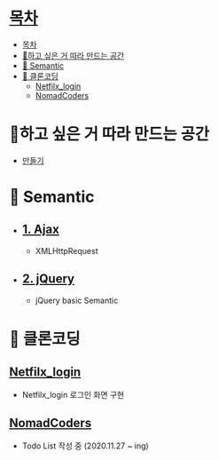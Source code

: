 # [목차](#목차)
- [목차](#목차)
- [🎈하고 싶은 거 따라 만드는 공간](#하고-싶은-거-따라-만드는-공간)
- [🎈 Semantic](#-semantic)
- [🎈 클론코딩](#-클론코딩)
  - [Netfilx_login](#netfilx_login)
  - [NomadCoders](#nomadcoders)


# 🎈하고 싶은 거 따라 만드는 공간
- [만들기](CloneCoding/04.그냥만들기/README.md)

# 🎈 Semantic 
- ## [1. Ajax](Ajax/README.md)
  - XMLHttpRequest
- ## [2. jQuery](jQuery/README.md)
  - jQuery basic Semantic

# 🎈 클론코딩

## [Netfilx_login](CloneCoding/01.Netfilx/README.md)
- Netfilx_login 로그인 화면 구현

## [NomadCoders](CloneCoding/02.NomadCoders/README.md)
- Todo List 작성 중 (2020.11.27 ~ ing)


  


